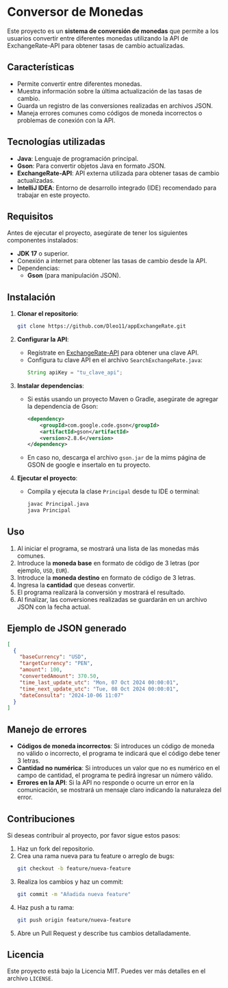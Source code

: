 
# Conversor de Monedas

Este proyecto es un **sistema de conversión de monedas** que permite a los usuarios convertir entre diferentes monedas utilizando la API de ExchangeRate-API para obtener tasas de cambio actualizadas.

## Características

- Permite convertir entre diferentes monedas.
- Muestra información sobre la última actualización de las tasas de cambio.
- Guarda un registro de las conversiones realizadas en archivos JSON.
- Maneja errores comunes como códigos de moneda incorrectos o problemas de conexión con la API.

## Tecnologías utilizadas

- **Java**: Lenguaje de programación principal.
- **Gson**: Para convertir objetos Java en formato JSON.
- **ExchangeRate-API**: API externa utilizada para obtener tasas de cambio actualizadas.
- **IntelliJ IDEA**: Entorno de desarrollo integrado (IDE) recomendado para trabajar en este proyecto.

## Requisitos

Antes de ejecutar el proyecto, asegúrate de tener los siguientes componentes instalados:

- **JDK 17** o superior.
- Conexión a internet para obtener las tasas de cambio desde la API.
- Dependencias:
  - **Gson** (para manipulación JSON).

## Instalación

1. **Clonar el repositorio**:
   ```bash
   git clone https://github.com/Dleo11/appExchangeRate.git
   ```

2. **Configurar la API**:
   - Regístrate en [ExchangeRate-API](https://www.exchangerate-api.com/) para obtener una clave API.
   - Configura tu clave API en el archivo `SearchExchangeRate.java`:
     ```java
     String apiKey = "tu_clave_api";
     ```

3. **Instalar dependencias**:
   - Si estás usando un proyecto Maven o Gradle, asegúrate de agregar la dependencia de Gson:
     ```xml
     <dependency>
         <groupId>com.google.code.gson</groupId>
         <artifactId>gson</artifactId>
         <version>2.8.6</version>
     </dependency>
     ```
   - En caso no, descarga el archivo `gson.jar` de la mims página de  GSON de google e insertalo en tu proyecto. 

4. **Ejecutar el proyecto**:
   - Compila y ejecuta la clase `Principal` desde tu IDE o terminal:
     ```bash
     javac Principal.java
     java Principal
     ```

## Uso

1. Al iniciar el programa, se mostrará una lista de las monedas más comunes.
2. Introduce la **moneda base** en formato de código de 3 letras (por ejemplo, `USD`, `EUR`).
3. Introduce la **moneda destino** en formato de código de 3 letras.
4. Ingresa la **cantidad** que deseas convertir.
5. El programa realizará la conversión y mostrará el resultado.
6. Al finalizar, las conversiones realizadas se guardarán en un archivo JSON con la fecha actual.

## Ejemplo de JSON generado

```json
[
  {
    "baseCurrency": "USD",
    "targetCurrency": "PEN",
    "amount": 100,
    "convertedAmount": 370.50,
    "time_last_update_utc": "Mon, 07 Oct 2024 00:00:01",
    "time_next_update_utc": "Tue, 08 Oct 2024 00:00:01",
    "dateConsulta": "2024-10-06 11:07"
  }
]
```

## Manejo de errores

- **Códigos de moneda incorrectos**: Si introduces un código de moneda no válido o incorrecto, el programa te indicará que el código debe tener 3 letras.
- **Cantidad no numérica**: Si introduces un valor que no es numérico en el campo de cantidad, el programa te pedirá ingresar un número válido.
- **Errores en la API**: Si la API no responde o ocurre un error en la comunicación, se mostrará un mensaje claro indicando la naturaleza del error.

## Contribuciones

Si deseas contribuir al proyecto, por favor sigue estos pasos:

1. Haz un fork del repositorio.
2. Crea una rama nueva para tu feature o arreglo de bugs:
   ```bash
   git checkout -b feature/nueva-feature
   ```
3. Realiza los cambios y haz un commit:
   ```bash
   git commit -m "Añadida nueva feature"
   ```
4. Haz push a tu rama:
   ```bash
   git push origin feature/nueva-feature
   ```
5. Abre un Pull Request y describe tus cambios detalladamente.

## Licencia

Este proyecto está bajo la Licencia MIT. Puedes ver más detalles en el archivo `LICENSE`.
